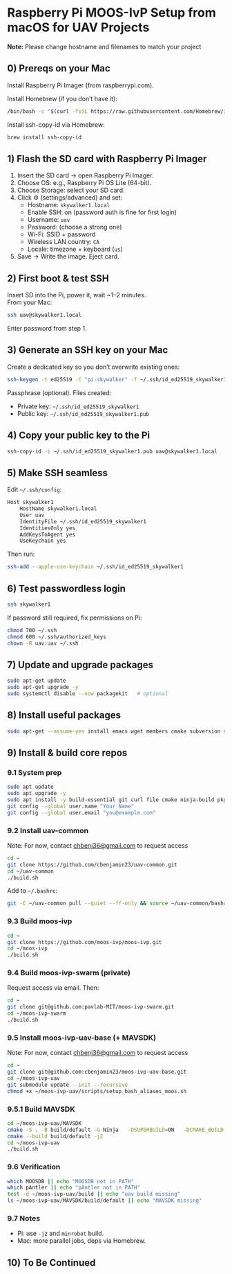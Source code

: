 # Raspberry Pi MOOS-IvP Setup from macOS for UAV Projects

**Note:** Please change hostname and filenames to match your project


## 0) Prereqs on your Mac
Install Raspberry Pi Imager (from raspberrypi.com).

Install Homebrew (if you don’t have it):
```bash
/bin/bash -c "$(curl -fsSL https://raw.githubusercontent.com/Homebrew/install/HEAD/install.sh)"
```

Install ssh-copy-id via Homebrew:
```bash
brew install ssh-copy-id
```


## 1) Flash the SD card with Raspberry Pi Imager
1. Insert the SD card → open Raspberry Pi Imager.
2. Choose OS: e.g., Raspberry Pi OS Lite (64-bit).
3. Choose Storage: select your SD card.
4. Click ⚙ (settings/advanced) and set:
   - Hostname: `skywalker1.local`
   - Enable SSH: on (password auth is fine for first login)
   - Username: `uav`
   - Password: (choose a strong one)
   - Wi-Fi: SSID + password
   - Wireless LAN country: `CA`
   - Locale: timezone + keyboard (`us`)
5. Save → Write the image. Eject card.


## 2) First boot & test SSH
Insert SD into the Pi, power it, wait ~1–2 minutes.  
From your Mac:
```bash
ssh uav@skywalker1.local
```
Enter password from step 1.


## 3) Generate an SSH key on your Mac
Create a dedicated key so you don’t overwrite existing ones:
```bash
ssh-keygen -t ed25519 -C "pi-skywalker" -f ~/.ssh/id_ed25519_skywalker1
```
Passphrase (optional). Files created:
- Private key: `~/.ssh/id_ed25519_skywalker1`
- Public key: `~/.ssh/id_ed25519_skywalker1.pub`


## 4) Copy your public key to the Pi
```bash
ssh-copy-id -i ~/.ssh/id_ed25519_skywalker1.pub uav@skywalker1.local
```


## 5) Make SSH seamless
Edit `~/.ssh/config`:
```bash
Host skywalker1
    HostName skywalker1.local
    User uav
    IdentityFile ~/.ssh/id_ed25519_skywalker1
    IdentitiesOnly yes
    AddKeysToAgent yes
    UseKeychain yes
```
Then run:
```bash
ssh-add --apple-use-keychain ~/.ssh/id_ed25519_skywalker1
```


## 6) Test passwordless login
```bash
ssh skywalker1
```
If password still required, fix permissions on Pi:
```bash
chmod 700 ~/.ssh
chmod 600 ~/.ssh/authorized_keys
chown -R uav:uav ~/.ssh
```


## 7) Update and upgrade packages
```bash
sudo apt-get update
sudo apt-get upgrade -y
sudo systemctl disable --now packagekit   # optional
```


## 8) Install useful packages
```bash
sudo apt-get --assume-yes install emacs wget members cmake subversion screen ncdu watch git
```


## 9) Install & build core repos
### 9.1 System prep
```bash
sudo apt update
sudo apt upgrade -y
sudo apt install -y build-essential git curl file cmake ninja-build pkg-config
git config --global user.name "Your Name"
git config --global user.email "you@example.com"
```

### 9.2 Install uav-common
Note: For now, contact chbenj36@gmail.com to request access
```bash
cd ~
git clone https://github.com/cbenjamin23/uav-common.git
cd ~/uav-common
./build.sh
```
Add to `~/.bashrc`:
```bash
git -C ~/uav-common pull --quiet --ff-only && source ~/uav-common/bashrc_common.sh
```

### 9.3 Build moos-ivp
```bash
cd ~
git clone https://github.com/moos-ivp/moos-ivp.git
cd ~/moos-ivp
./build.sh
```

### 9.4 Build moos-ivp-swarm (private)
Request access via email. Then:
```bash
cd ~
git clone git@github.com:pavlab-MIT/moos-ivp-swarm.git
cd ~/moos-ivp-swarm
./build.sh
```

### 9.5 Install moos-ivp-uav-base (+ MAVSDK)
Note: For now, contact chbenj36@gmail.com to request access
```bash
cd ~
git clone git@github.com:cbenjamin23/moos-ivp-uav-base.git
cd ~/moos-ivp-uav
git submodule update --init --recursive
chmod +x ~/moos-ivp-uav/scripts/setup_bash_aliases_moos.sh
```

### 9.5.1 Build MAVSDK
```bash
cd ~/moos-ivp-uav/MAVSDK
cmake -S . -B build/default -G Ninja   -DSUPERBUILD=ON   -DCMAKE_BUILD_TYPE=Debug   -DBUILD_SHARED_LIBS=ON   -DCMAKE_EXPORT_COMPILE_COMMANDS=ON
cmake --build build/default -j2
cd ~/moos-ivp-uav
./build.sh
```

### 9.6 Verification
```bash
which MOOSDB || echo "MOOSDB not in PATH"
which pAntler || echo "pAntler not in PATH"
test -d ~/moos-ivp-uav/build || echo "uav build missing"
ls ~/moos-ivp-uav/MAVSDK/build/default || echo "MAVSDK missing"
```

### 9.7 Notes
- Pi: use `-j2` and `minrobot` build.  
- Mac: more parallel jobs, deps via Homebrew.

## 10) To Be Continued
